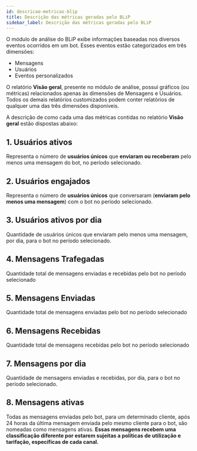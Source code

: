 ```yaml
---
id: descricao-metricas-blip
title: Descrição das métricas geradas pelo BLiP
sidebar_label: Descrição das métricas geradas pelo BLiP
---
```


O módulo de análise do BLiP exibe informações baseadas nos diversos eventos ocorridos em um bot. Esses eventos estão categorizados em três dimensões:

* Mensagens
* Usuários
* Eventos personalizados

O relatório **Visão geral**, presente no módulo de análise, possui gráficos (ou métricas) relacionados apenas às dimensões de Mensagens e Usuários. Todos os demais relatórios customizados podem conter relatórios de qualquer uma das três dimensões disponíveis.

A descrição de como cada uma das métricas contidas no relatório **Visão geral** estão dispostas abaixo:

## 1. Usuários ativos

Representa o número de **usuários únicos** que **enviaram ou receberam** pelo menos uma mensagem do bot, no período selecionado.

## 2. Usuários engajados

Representa o número de **usuários únicos** que conversaram (**enviaram pelo menos uma mensagem**) com o bot no período selecionado.

## 3. Usuários ativos por dia

Quantidade de usuários únicos que enviaram pelo menos uma mensagem, por dia, para o bot no período selecionado.

## 4. Mensagens Trafegadas

Quantidade total de mensagens enviadas e recebidas pelo bot no período selecionado

## 5. Mensagens Enviadas

Quantidade total de mensagens enviadas pelo bot no período selecionado

## 6. Mensagens Recebidas

Quantidade total de mensagens recebidas pelo bot no período selecionado

## 7. Mensagens por dia

Quantidade de mensagens enviadas e recebidas, por dia, para o bot no período selecionado.

## 8. Mensagens ativas

Todas as mensagens enviadas pelo bot, para um determinado cliente, após 24 horas da última mensagem enviada pelo mesmo cliente para o bot, são nomeadas como mensagens ativas.
**Essas mensagens recebem uma classificação diferente por estarem sujeitas a políticas de utilização e tarifação, específicas de cada canal.**
